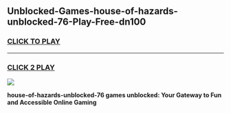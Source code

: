 
## Unblocked-Games-house-of-hazards-unblocked-76-Play-Free-dn100
<h3>
<a href="https://premium76.site?title=house-of-hazards-unblocked-76&ref=17A">CLICK TO PLAY</a></h3>
<hr>

<h3>
<a href="https://premium76.site?title=house-of-hazards-unblocked-76&ref=17A">CLICK 2 PLAY</a>
  
</h3>

<a href="https://premium76.site?title=house-of-hazards-unblocked-76&ref=17A"><img src="https://clearcache.store/games.png"></a>


**house-of-hazards-unblocked-76 games unblocked: Your Gateway to Fun and Accessible Online Gaming**
